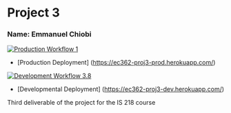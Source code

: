 # Project 3
### Name: Emmanuel Chiobi

[![Production Workflow 1](https://github.com/EmmanuelChiobi/IS218_project_3/actions/workflows/prod.yml/badge.svg)](https://github.com/EmmanuelChiobi/IS218_project_3/actions/workflows/prod.yml)

* [Production Deployment] (https://ec362-proj3-prod.herokuapp.com/)

[![Development Workflow 3.8](https://github.com/EmmanuelChiobi/IS218_project_3/actions/workflows/dev.yml/badge.svg)](https://github.com/EmmanuelChiobi/IS218_project_3/actions/workflows/dev.yml)

* [Developmental Deployment] (https://ec362-proj3-dev.herokuapp.com/)

Third deliverable of the project for the IS 218 course